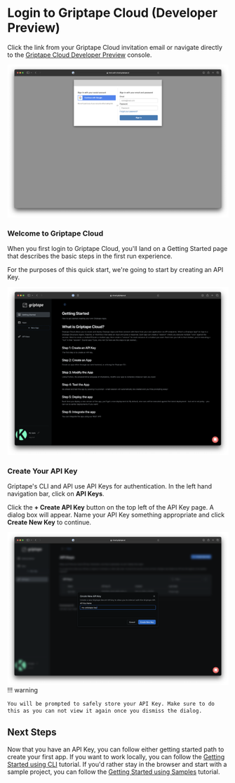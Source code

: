 # Login to Griptape Cloud (Developer Preview)
Click the link from your Griptape Cloud invitation email or navigate directly to the [Griptape Cloud Developer Preview](https://cloud-preview.griptape.ai/) console.

![Auth Dialog](../assets/img/gs-auth.png)

### Welcome to Griptape Cloud
When you first login to Griptape Cloud, you'll land on a Getting Started page that describes the basic steps in the first run experience. 

For the purposes of this quick start, we're going to start by creating an API Key. 

![Landing Page](../assets/img/gs-first-login.png)

### Create Your API Key
Griptape's CLI and API use API Keys for authentication. In the left hand navigation bar, click on __API Keys__.

Click the __+ Create API Key__ button on the top left of the API Key page. A dialog box will appear. Name your API Key something appropriate and click __Create New Key__ to continue. 

![Create API Key](../assets/img/gs-api-key.png)
!!! warning

    You will be prompted to safely store your API Key. Make sure to do this as you can not view it again once you dismiss the dialog. 

## Next Steps
Now that you have an API Key, you can follow either getting started path to create your first app. If you want to work locally, you can follow the [Getting Started using CLI](quickstart-cli.md) tutorial. If you'd rather stay in the browser and start with a sample project, you can follow the [Getting Started using Samples](quickstart-samples.md) tutorial. 
